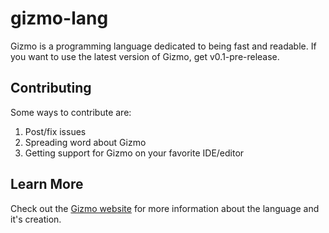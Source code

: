 # gizmo-lang
Gizmo is a programming language dedicated to being fast and readable. If you want to use the latest version of Gizmo, get v0.1-pre-release.

## Contributing
Some ways to contribute are:
1. Post/fix issues
2. Spreading word about Gizmo
3. Getting support for Gizmo on your favorite IDE/editor

## Learn More
Check out the [Gizmo website](http://gizmolang.org) for more information about the language and it's creation.
